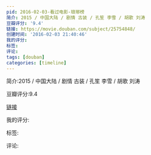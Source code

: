 ```yaml
---
pid: 2016-02-03-看过电影-琅琊榜
简介: 2015 / 中国大陆 / 剧情 古装 / 孔笙 李雪 / 胡歌 刘涛
豆瓣评分: '9.4'
链接: https://movie.douban.com/subject/25754848/
创建时间: '2016-02-03 21:40:46'
我的评分:
标签:
评论:
tags: [douban]
categories: [timeline]
---
```

简介:2015 / 中国大陆 / 剧情 古装 / 孔笙 李雪 / 胡歌 刘涛

豆瓣评分:9.4

[链接](https://movie.douban.com/subject/25754848/)

我的评分:

标签:

评论:

